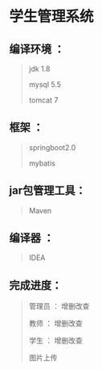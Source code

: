 # 学生管理系统

## 编译环境 ：

>jdk 1.8 
>
>mysql 5.5 
>
>tomcat 7

## 框架 ：

>springboot2.0 
>
>mybatis

## jar包管理工具：

> Maven

## 编译器 ：

>IDEA

## 完成进度：

> 管理员 ： 增删改查
>
> 教师 ： 增删改查
>
> 学生 ： 增删改查
>
> 图片上传



